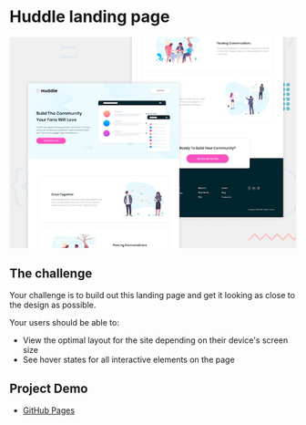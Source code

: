 # Huddle landing page

![Design preview for the Huddle landing page with alternating feature blocks coding challenge](./design/desktop-preview.jpg)



## The challenge

Your challenge is to build out this landing page and get it looking as close to the design as possible.

Your users should be able to: 

- View the optimal layout for the site depending on their device's screen size
- See hover states for all interactive elements on the page




## Project Demo

- [GitHub Pages](https://godwinopara.github.io/huddle.github.io/)

